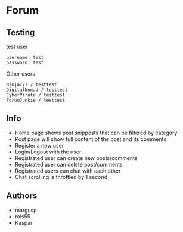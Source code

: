 
# Forum
## Testing

test user
```
username: test
password: test
```
Other users
```
Ninja777 / testtest
DigitalNomad / testtest
CyberPirate / testtest
ForumJunkie / testtest
```

## Info

* Home page shows post snippests that can be filtered by category
* Post page will show full content of the post and its comments
* Register a new user
* Login/Logout with the user
* Registrated user can create new posts/comments
* Registrated user can delete post/comments
* Registrated users can chat with each other
* Chat scrolling is throttled by 1 second

## Authors
* margusp
* rols55
* Kaspar